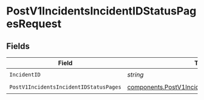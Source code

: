 # PostV1IncidentsIncidentIDStatusPagesRequest


## Fields

| Field                                                                                                              | Type                                                                                                               | Required                                                                                                           | Description                                                                                                        |
| ------------------------------------------------------------------------------------------------------------------ | ------------------------------------------------------------------------------------------------------------------ | ------------------------------------------------------------------------------------------------------------------ | ------------------------------------------------------------------------------------------------------------------ |
| `IncidentID`                                                                                                       | *string*                                                                                                           | :heavy_check_mark:                                                                                                 | N/A                                                                                                                |
| `PostV1IncidentsIncidentIDStatusPages`                                                                             | [components.PostV1IncidentsIncidentIDStatusPages](../../models/components/postv1incidentsincidentidstatuspages.md) | :heavy_check_mark:                                                                                                 | N/A                                                                                                                |